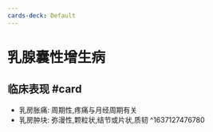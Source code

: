 ```yaml
---
cards-deck: Default
---
```


# 乳腺囊性增生病

## 临床表现 #card 
- 乳房胀痛: 周期性,疼痛与月经周期有关
- 乳房肿块: 弥漫性,颗粒状,结节或片状,质韧
^1637127476780
